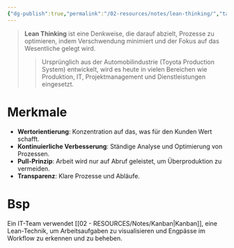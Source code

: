 ```yaml
---
{"dg-publish":true,"permalink":"/02-resources/notes/lean-thinking/","tags":["projektmanagement"],"noteIcon":"","updated":"2025-09-05T10:12:30.469+02:00"}
---
```


>**Lean Thinking** ist eine Denkweise, die darauf abzielt, Prozesse zu optimieren, indem Verschwendung minimiert und der Fokus auf das Wesentliche gelegt wird. 
>>Ursprünglich aus der Automobilindustrie (Toyota Production System) entwickelt, wird es heute in vielen Bereichen wie Produktion, IT, Projektmanagement und Dienstleistungen eingesetzt.  

# Merkmale
- **Wertorientierung**: Konzentration auf das, was für den Kunden Wert schafft.  
- **Kontinuierliche Verbesserung**: Ständige Analyse und Optimierung von Prozessen.  
- **Pull-Prinzip**: Arbeit wird nur auf Abruf geleistet, um Überproduktion zu vermeiden.  
- **Transparenz**: Klare Prozesse und Abläufe.  

# Bsp  
Ein IT-Team verwendet [[02 - RESOURCES/Notes/Kanban\|Kanban]], eine Lean-Technik, um Arbeitsaufgaben zu visualisieren und Engpässe im Workflow zu erkennen und zu beheben.